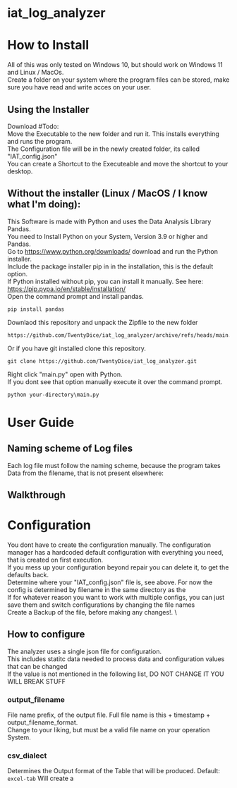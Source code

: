 # iat_log_analyzer

# How to Install
All of this was only tested on Windows 10, but should work on Windows 11 and Linux / MacOs. \
Create a folder on your system where the program files can be stored, make sure you have read and write acces on your user. 
## Using the Installer 
Download #Todo:\
Move the Executable to the new folder and run it. This installs everything and runs the program. \
The Configuration file will be in the newly created folder, its called "IAT_config.json" \
You can create a Shortcut to the Executeable and move the shortcut to your desktop. 

## Without the installer (Linux / MacOS / I know what I'm doing):
This Software is made with Python and uses the Data Analysis Library Pandas.\
You need to Install Python on your System, Version 3.9 or higher and Pandas.\
Go to https://www.python.org/downloads/ download and run the Python installer.\
Include the package installer pip in in the installation, this is the default option.\
If Python installed without pip, you can install it manually. See here: https://pip.pypa.io/en/stable/installation/ \
Open the command prompt and install pandas. 
```
pip install pandas
```
Downlaod this repository and unpack the Zipfile to the new folder 
```
https://github.com/TwentyDice/iat_log_analyzer/archive/refs/heads/main.zip
```
Or if you have git installed clone this repository. 
```
git clone https://github.com/TwentyDice/iat_log_analyzer.git
```
Right click "main.py" open with Python. \
If you dont see that option manually execute it over the command prompt. 
```
python your-directory\main.py
```

# User Guide
## Naming scheme of Log files
Each log file must follow the naming scheme, because the program takes Data from the filename, that is not present elsewhere:


## Walkthrough


# Configuration
You dont have to create the configuration manually. The configuration manager has a hardcoded default configuration with everything you need, that is created on first execution.\
If you mess up your configuration beyond repair you can delete it, to get the defaults back. \
Determine where your "IAT_config.json" file is, see above. For now the config is determined by filename in the same directory as the  \
If for whatever reason you want to work with multiple configs, you can just save them and switch configurations by changing the file names \
Create a Backup of the file, before making any changes!.  \

## How to configure
The analyzer uses a single json file for configuration. \
This includes statitc data needed to process data and configuration values that can be changed \
If the value is not mentioned in the following list, DO NOT CHANGE IT YOU WILL BREAK STUFF
### output_filename
File name prefix, of the output file. Full file name is this + timestamp + output_filename_format. \
Change to your liking, but must be a valid file name on your operation System. 
### csv_dialect
Determines the Output format of the Table that will be produced. 
Default: `excel-tab` Will create a 
